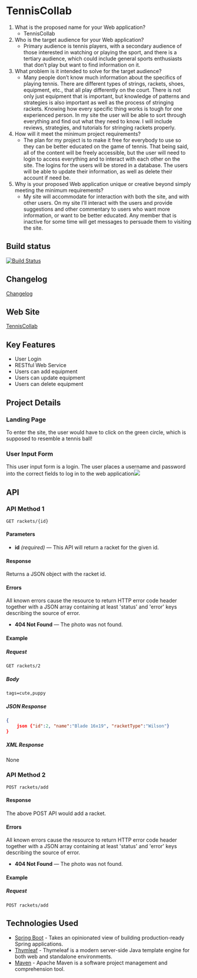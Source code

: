 # TennisCollab

1.	What is the proposed name for your Web application?
	- TennisCollab
2.	Who is the target audience for your Web application?
	- Primary audience is tennis players, with a secondary audience of those interested in watching or playing the sport, and there is a tertiary audience, which could include general sports enthusiasts that don’t play but want to find information on it.
3.	What problem is it intended to solve for the target audience?
	- Many people don’t know much information about the specifics of playing tennis.  There are different types of strings, rackets, shoes, equipment, etc., that all play differently on the court.  There is not only just equipment that is important, but knowledge of patterns and strategies is also important as well as the process of stringing rackets.  Knowing how every specific thing works is tough for one experienced person.  In my site the user will be able to sort through everything and find out what they need to know.  I will include reviews, strategies, and tutorials for stringing rackets properly. 
4.	How will it meet the minimum project requirements?
	- The plan for my project is to make it free for everybody to use so they can be better educated on the game of tennis.  That being said, all of the content will be freely accessible, but the user will need to login to access everything and to interact with each other on the site.  The logins for the users will be stored in a database.  The users will be able to update their information, as well as delete their account if need be.
5.	Why is your proposed Web application unique or creative beyond simply meeting the minimum requirements?
	- My site will accommodate for interaction with both the site, and with other users.  On my site I’ll interact with the users and provide suggestions and other commentary to users who want more information, or want to be better educated.  Any member that is inactive for some time will get messages to persuade them to visiting the site.


## Build status

[![Build Status](https://travis-ci.org/infsci2560sp17/full-stack-web.svg?branch=master)](https://travis-ci.org/infsci2560sp17/full-stack-web-jshankroff)

## Changelog

[Changelog](CHANGELOG.md)

## Web Site

[TennisCollab](https://whispering-tundra-49243.herokuapp.com)

## Key Features

* User Login
* RESTful Web Service
* Users can add equipment
* Users can update equipment 
* Users can delete equipment

## Project Details

### Landing Page

To enter the site, the user would have to click on the green circle, which is supposed to resemble a tennis ball! [](https://cloud.githubusercontent.com/assets/25062496/25307923/d58f7138-2777-11e7-888e-85e6a6bfc298.png)

### User Input Form

This user input form is a login.  The user places a username and password into the correct fields to log in to the web application![](https://cloud.githubusercontent.com/assets/25062496/25307925/fcb55c1e-2777-11e7-9233-db5764437429.png)

## API

### API Method 1

    GET rackets/{id}

#### Parameters

- **id** _(required)_ — This API will return a racket for the given id.

#### Response

Returns a JSON object with the racket id.

#### Errors

All known errors cause the resource to return HTTP error code header together with a JSON array containing at least 'status' and 'error' keys describing the source of error.

- **404 Not Found** — The photo was not found.

#### Example

##### Request

    
    GET rackets/2

##### Body

    tags=cute,puppy


##### JSON Response

```json
{
    json {"id":2, "name":"Blade 16x19", "racketType":"Wilson"}
}
```

##### XML Response

None

### API Method 2

    POST rackets/add

#### Response

The above POST API would add a racket.

#### Errors

All known errors cause the resource to return HTTP error code header together with a JSON array containing at least 'status' and 'error' keys describing the source of error.

- **404 Not Found** — The photo was not found.

#### Example

##### Request

    POST rackets/add

## Technologies Used

- [Spring Boot](https://projects.spring.io/spring-boot/) - Takes an opinionated view of building production-ready Spring applications.
- [Thymleaf](http://www.thymeleaf.org/) - Thymeleaf is a modern server-side Java template engine for both web and standalone environments.
- [Maven](https://maven.apache.org/) - Apache Maven is a software project management and comprehension tool.

